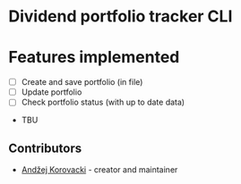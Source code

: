 # Dividend portfolio tracker CLI

# Features implemented

- [ ] Create and save portfolio (in file)
- [ ] Update portfolio
- [ ] Check portfolio status (with up to date data)
- TBU

## Contributors

- [Andžej Korovacki](https://github.com/unknovvn) - creator and maintainer
